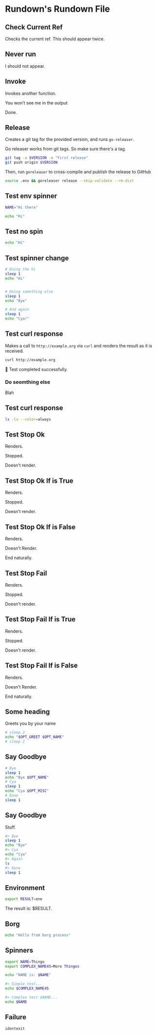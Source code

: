 <r opt="docopt" type="string" desc="An option for the document"/>

# Rundown's Rundown File

## Check Current Ref <r section="check-ref" silent />

Checks the current ref. This should appear twice.

## Never run <r section="never-run" silent if="false" />

I should not appear.

## Invoke <r section="invoke"/>

Invokes another function.

<r invoke="never-run" />

<r invoke="check-ref" />

<r dep="check-ref">You won't see me in the output</r>

<r dep="check-ref" />

<r dep="check-ref" />

Done.

## Release <r section="release"/>

<r help>Creates a git tag for the provided version, and runs `go-releaser`.</r>

<r opt="version" as="VERSION" required type="string" desc="The release version (i.e. v0.4.0-beta.6)"/>

<r spinner="Tagging..." stdout>Go releaser works from git tags. So make sure there's a tag.</r>

``` bash
git tag -a $VERSION -m "First release"
git push origin $VERSION
```

<r spinner="Releasing $VERSION..." stdout>Then, run `goreleaser` to cross-compile and publish the release to GitHub</r>

``` bash
source .env && goreleaser release --skip-validate --rm-dist
```

## Test env spinner <r section="test:envspin"/>

<r spinner="Setting env" capture-env="NAME"/>

``` bash
NAME="Hi there"
```

<r spinner="Greeting $NAME" stdout/>

``` bash
echo "Hi"
```

## Test no spin <r section="test:nospin"/>

<r nospin stdout/>

``` bash
echo "Hi"
```

## Test spinner change <r section="test:spin-change"/>

<r spinner="Running..." named-all stdout />

``` bash
# Doing the hi
sleep 1
echo "Hi"


# Doing something else
sleep 1
echo "Bye"

# And again
sleep 1
echo "Cya!"
```

## Test curl response <r section="test:curl"/>

Makes a call to `http://example.org` via `curl` and renders the result as it is received.

<r stdout spinner="Requesting..."/>

``` bash
curl http://example.org
```

:rocket: Test completed successfully.

### Do seomthing else <r if="false" section="test:curl:done"/>

Blah

## Test curl response <r section="test:ls"/>

<r stdout spinner="Executing..." nospin/>

``` bash
ls -la --color=always
```

## Test Stop Ok <r section="test:stopok"/>

Renders.

<r stop-ok>Stopped.</r>

Doesn't render.

## Test Stop Ok If is True <r section="test:stopokift"/>

Renders.

<r stop-ok if="true">Stopped.</r>

Doesn't render.

## Test Stop Ok If is False <r section="test:stopokiff"/>

Renders.

<r stop-ok if="false">Doesn't Render.</r>

End naturally.

## Test Stop Fail <r section="test:stopfail"/>

Renders.

<r stop-fail>Stopped.</r>

Doesn't render.

## Test Stop Fail If is True <r section="test:stopfailift"/>

Renders.

<r stop-fail if="true">Stopped.</r>

Doesn't render.

## Test Stop Fail If is False <r section="test:stopfailiff"/>

Renders.

<r stop-fail if="false">Doesn't Render.</r>

End naturally.

## Some heading <r label="test:greets"/>

<r desc>Greets you by your name</r>

<r opt="name" type="string" desc="The name to greet" required/>

<r opt="greet" type="enum:hi|formal" desc="The greeting style" required/>

<r stdout/>

``` bash
# sleep 2
echo "$OPT_GREET $OPT_NAME"
# sleep 2
```


## Say Goodbye <r section="test:byee"/>

<r desc="Asks for your name, and then says goodbye, like a boss"/>

<r opt="0:name" type="string" desc="The name to greet"/>
<r opt="*:misc_stuff" type="string" desc="Other names"/>

<r reveal named-all/>

``` bash
# Bye
sleep 1
echo "Bye $OPT_NAME"
# Cya
sleep 1
echo "Cya $OPT_MISC"
# Done
sleep 1
```

## Say Goodbye <r section="test:subs"/>

Stuff.

<r spinner="Working..." sub-spinners/>

``` bash
#> Bye
sleep 1
echo "Bye"
#> Cya
echo "Cya"
#> Again
ls
#> Done
sleep 1
```


## Environment <r section="test:env" />

<r capture-env spinner="Setting env..."/>

``` bash
export RESULT=one
```

The result is: <r sub-env>$RESULT</r>.


## Borg <r section="test:borg" />

<r borg/>

``` bash
echo "Hello from borg process"
```

## Spinners <r section="test:spinners" />

<r capture-env="NAME,COMPLEX_NAME45" spinner="Setting env..." />

``` bash
export NAME=Thingo
export COMPLEX_NAME45=More Thingos
```

<r spinner="Running thing for $NAME..." stdout />

``` bash
echo "NAME is: $NAME"
```

<r spinner="Running thing for ${COMPLEX_NAME45}..." sub-spinners stdout />

``` bash
#> Simple test...
echo $COMPLEX_NAME45

#> Complex test $NAME...
echo $NAME
```

## Failure <r section="test:fail" />

<r spinner="Running for failure..." />

``` bash
idontexit
```
